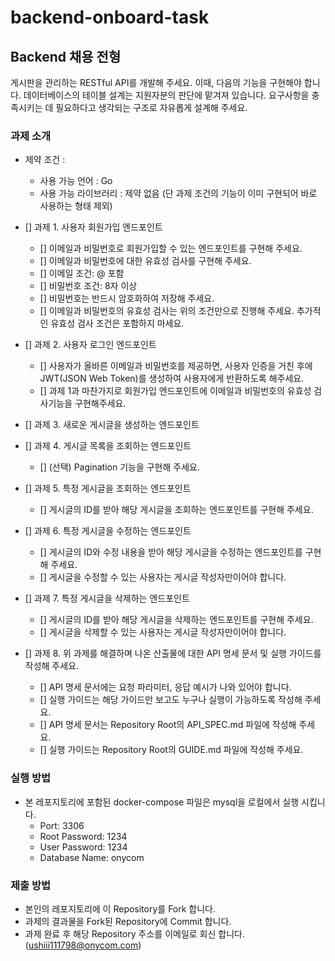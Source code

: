 # backend-onboard-task

## Backend 채용 전형

게시판을 관리하는 RESTful API를 개발해 주세요. 이때, 다음의 기능을 구현해야 합니다. 데이터베이스의 테이블 설계는 지원자분의 판단에 맡겨져 있습니다. 요구사항을 충족시키는 데 필요하다고 생각되는 구조로 자유롭게 설계해 주세요.

### 과제 소개

- 제약 조건 :
  - 사용 가능 언어 : Go
  - 사용 가능 라이브러리 : 제약 없음 (단 과제 조건의 기능이 이미 구현되어 바로 사용하는 형태 제외)

- [] 과제 1. 사용자 회원가입 엔드포인트
  - [] 이메일과 비밀번호로 회원가입할 수 있는 엔드포인트를 구현해 주세요.
  - [] 이메일과 비밀번호에 대한 유효성 검사를 구현해 주세요.
  - [] 이메일 조건: @ 포함
  - [] 비밀번호 조건: 8자 이상
  - [] 비밀번호는 반드시 암호화하여 저장해 주세요.
  - [] 이메일과 비밀번호의 유효성 검사는 위의 조건만으로 진행해 주세요. 추가적인 유효성 검사 조건은 포함하지 마세요.
- [] 과제 2. 사용자 로그인 엔드포인트
  - [] 사용자가 올바른 이메일과 비밀번호를 제공하면, 사용자 인증을 거친 후에 JWT(JSON Web Token)를 생성하여 사용자에게 반환하도록 해주세요.
  - [] 과제 1과 마찬가지로 회원가입 엔드포인트에 이메일과 비밀번호의 유효성 검사기능을 구현해주세요.
- [] 과제 3. 새로운 게시글을 생성하는 엔드포인트
- [] 과제 4. 게시글 목록을 조회하는 엔드포인트
  - [] (선택) Pagination 기능을 구현해 주세요.
- [] 과제 5. 특정 게시글을 조회하는 엔드포인트
  - [] 게시글의 ID를 받아 해당 게시글을 조회하는 엔드포인트를 구현해 주세요.
- [] 과제 6. 특정 게시글을 수정하는 엔드포인트
  - [] 게시글의 ID와 수정 내용을 받아 해당 게시글을 수정하는 엔드포인트를 구현해 주세요.
  - [] 게시글을 수정할 수 있는 사용자는 게시글 작성자만이어야 합니다.
- [] 과제 7. 특정 게시글을 삭제하는 엔드포인트
  - [] 게시글의 ID를 받아 해당 게시글을 삭제하는 엔드포인트를 구현해 주세요.
  - [] 게시글을 삭제할 수 있는 사용자는 게시글 작성자만이어야 합니다.
- [] 과제 8. 위 과제를 해결하며 나온 산출물에 대한 API 명세 문서 및 실행 가이드를 작성해 주세요.
  - [] API 명세 문서에는 요청 파라미터, 응답 예시가 나와 있어야 합니다.
  - [] 실행 가이드는 해당 가이드만 보고도 누구나 실행이 가능하도록 작성해 주세요.
  - [] API 명세 문서는 Repository Root의 API_SPEC.md 파일에 작성해 주세요.
  - [] 실행 가이드는 Repository Root의 GUIDE.md 파일에 작성해 주세요. 

### 실행 방법

- 본 레포지토리에 포함된 docker-compose 파일은 mysql을 로컬에서 실행 시킵니다.
  - Port: 3306
  - Root Password: 1234
  - User Password: 1234
  - Database Name: onycom

### 제출 방법

- 본인의 레포지토리에 이 Repository를 Fork 합니다.
- 과제의 결과물을 Fork된 Repository에 Commit 합니다.
- 과제 완료 후 해당 Repository 주소를 이메일로 회신 합니다. (ushiii111798@onycom.com)